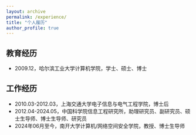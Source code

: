 ```yaml
---
layout: archive
permalink: /experience/
title: "个人履历"
author_profile: true
---
```


## 教育经历
  
+ 2009.12，哈尔滨工业大学计算机学院，学士、硕士、博士  
  

## 工作经历

+ 2010.03-2012.03，上海交通大学电子信息与电气工程学院，博士后   
+ 2012.04-2024.05，中国科学院信息工程研究所，助理研究员、副研究员、硕士生导师、博士生导师、研究员  
+ 2024年06月至今，南开大学计算机/网络空间安全学院，教授、博士生导师
